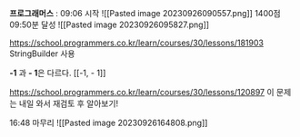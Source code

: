 **프로그래머스** :  09:06 시작
![[Pasted image 20230926090557.png]]
1400점 09:50분 달성
![[Pasted image 20230926095827.png]]

https://school.programmers.co.kr/learn/courses/30/lessons/181903
StringBuilder 사용 

**-1** 과 **- 1**은 다르다. [[-1, - 1]]

https://school.programmers.co.kr/learn/courses/30/lessons/120897 
이 문제는 내일 와서 재검토 후 알아보기!


16:48 마무리 
![[Pasted image 20230926164808.png]]